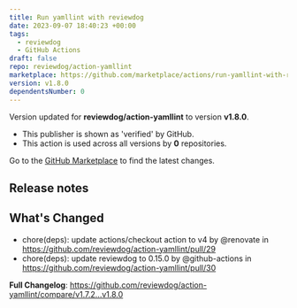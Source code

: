 ```yaml
---
title: Run yamllint with reviewdog
date: 2023-09-07 18:40:23 +00:00
tags:
  - reviewdog
  - GitHub Actions
draft: false
repo: reviewdog/action-yamllint
marketplace: https://github.com/marketplace/actions/run-yamllint-with-reviewdog
version: v1.8.0
dependentsNumber: 0
---
```



Version updated for **reviewdog/action-yamllint** to version **v1.8.0**.
- This publisher is shown as 'verified' by GitHub.
- This action is used across all versions by **0** repositories.

Go to the [GitHub Marketplace](https://github.com/marketplace/actions/run-yamllint-with-reviewdog) to find the latest changes.

## Release notes

## What's Changed
* chore(deps): update actions/checkout action to v4 by @renovate in https://github.com/reviewdog/action-yamllint/pull/29
* chore(deps): update reviewdog to 0.15.0 by @github-actions in https://github.com/reviewdog/action-yamllint/pull/30


**Full Changelog**: https://github.com/reviewdog/action-yamllint/compare/v1.7.2...v1.8.0

